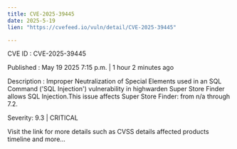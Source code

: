 ```yaml
---
title: CVE-2025-39445
date: 2025-5-19
lien: "https://cvefeed.io/vuln/detail/CVE-2025-39445"

---
```


CVE ID : CVE-2025-39445

Published :  May 19
2025
7:15 p.m. | 1 hour
2 minutes ago

Description : Improper Neutralization of Special Elements used in an SQL Command ('SQL Injection') vulnerability in highwarden Super Store Finder allows SQL Injection.This issue affects Super Store Finder: from n/a through 7.2.

Severity: 9.3 | CRITICAL

Visit the link for more details
such as CVSS details
affected products
timeline
and more...
